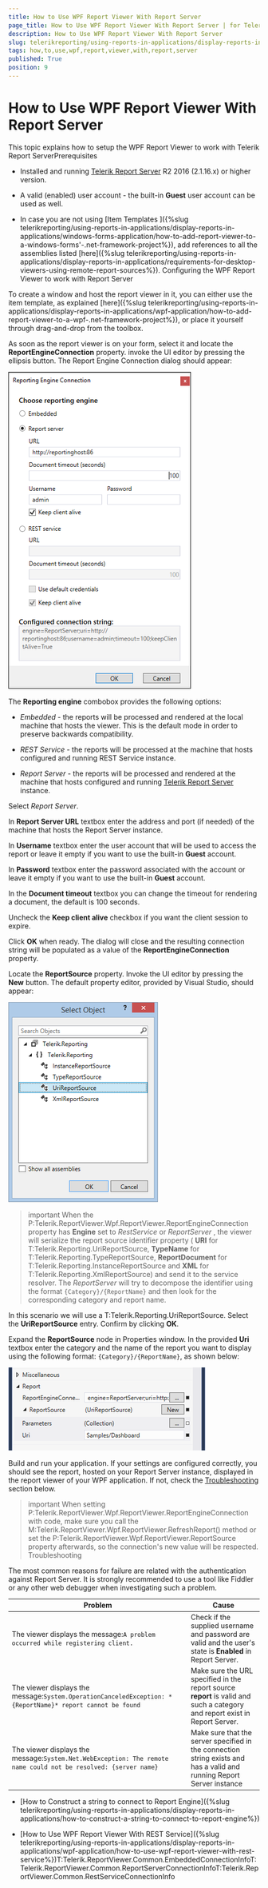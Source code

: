 ```yaml
---
title: How to Use WPF Report Viewer With Report Server
page_title: How to Use WPF Report Viewer With Report Server | for Telerik Reporting Documentation
description: How to Use WPF Report Viewer With Report Server
slug: telerikreporting/using-reports-in-applications/display-reports-in-applications/wpf-application/how-to-use-wpf-report-viewer-with-report-server
tags: how,to,use,wpf,report,viewer,with,report,server
published: True
position: 9
---
```


# How to Use WPF Report Viewer With Report Server



This topic explains how to setup the WPF Report Viewer to work with Telerik Report ServerPrerequisites

* Installed and running
              [Telerik Report Server](http://docs.telerik.com/report-server/introduction) R2 2016 (2.1.16.x) or higher version.
            

* A valid (enabled) user account - the built-in __Guest__ user account can be used as well.
            

* In case you are not using [Item Templates ]({%slug telerikreporting/using-reports-in-applications/display-reports-in-applications/windows-forms-application/how-to-add-report-viewer-to-a-windows-forms'-.net-framework-project%}),
              add references to all the assemblies listed
              [here]({%slug telerikreporting/using-reports-in-applications/display-reports-in-applications/requirements-for-desktop-viewers-using-remote-report-sources%}).
            Configuring the WPF Report Viewer to work with Report Server

To create a window and host the report viewer in it, you can either use the item template, as explained
                  [here]({%slug telerikreporting/using-reports-in-applications/display-reports-in-applications/wpf-application/how-to-add-report-viewer-to-a-wpf-.net-framework-project%}), or place it yourself through drag-and-drop from the toolbox.
                

As soon as the report viewer is on your form, select it and locate the __ReportEngineConnection__ property.
                  invoke the UI editor by pressing the ellipsis button. The Report Engine Connection dialog should appear:
                  
  ![wpf-connection-editor-report-server](images/wpf-connection-editor-report-server.png)

The __Reporting engine__ combobox provides the following options:
                

* *Embedded* - the reports will be processed and rendered at the local machine that hosts the viewer. This is the default mode in order to preserve backwards compatibility.
                    

* *REST Service* - the reports will be processed at the machine that hosts configured and running REST Service instance.
                    

* *Report Server* - the reports will be processed and rendered at the machine that hosts configured and running
                      [Telerik Report Server ](http://docs.telerik.com/report-server/introduction) instance.
                    

Select *Report Server*.
                

In __Report Server URL__ textbox enter the address and port (if needed) of the machine that hosts the Report Server instance.
                

In __Username__ textbox enter the user account that will be used to access the report or leave it empty if you want to use the built-in __Guest__ account.
                

In __Password__ textbox enter the password associated with the account or leave it empty if you want to use the built-in __Guest__ account.
                

In the __Document timeout__ textbox you can change the timeout for rendering a document, the default is 100 seconds.
                

Uncheck the __Keep client alive__ checkbox if you want the client session to expire.
                

Click __OK__ when ready. The dialog will close and the resulting connection string will be populated as a value of the __ReportEngineConnection__ property.
                

Locate the __ReportSource__ property. Invoke the UI editor by pressing the __New__ button. The default property editor, provided by Visual Studio, should appear:
                  
  ![Wpf Report Source Editor](images/WpfReportSourceEditor.png)

>important When the                    P:Telerik.ReportViewer.Wpf.ReportViewer.ReportEngineConnection                    property has  __Engine__  set to  *RestService*  or  *ReportServer* ,                    the viewer will serialize the report source identifier property                    ( __URI__  for                    T:Telerik.Reporting.UriReportSource,                     __TypeName__  for                    T:Telerik.Reporting.TypeReportSource,                     __ReportDocument__  for                    T:Telerik.Reporting.InstanceReportSource and                     __XML__  for                    T:Telerik.Reporting.XmlReportSource) and send it to the service resolver.                  The  *ReportServer*  will try to decompose the identifier using the format `{Category}/{ReportName}` and then look for the corresponding category and report name.                  


In this scenario we will use a T:Telerik.Reporting.UriReportSource.
                  Select the __UriReportSource__ entry. Confirm by clicking __OK__.
                

Expand the __ReportSource__ node in Properties window. In the provided __Uri__ textbox enter the category and the name of the report you want to display using the following format: `{Category}/{ReportName}`, as shown below:
                  
  ![Wpf Set Uri Report Source Property Grid](images/WpfSetUriReportSourcePropertyGrid.png)

Build and run your application. If your settings are configured correctly, you should see the report, hosted on your Report Server instance, displayed in the report viewer of your WPF application.
                  If not, check the
                  [Troubleshooting](#Troubleshooting) section below.
                

>important When setting P:Telerik.ReportViewer.Wpf.ReportViewer.ReportEngineConnection with code, make sure you call              the M:Telerik.ReportViewer.Wpf.ReportViewer.RefreshReport() method               or set the P:Telerik.ReportViewer.Wpf.ReportViewer.ReportSource property afterwards,               so the connection's new value will be respected.          
Troubleshooting

The most common reasons for failure are related with the authentication against Report Server. It is strongly recommended to use a tool like
          Fiddler or any other web debugger when investigating such a problem.
        


| Problem | Cause |
| ------ | ------ |
|The viewer displays the message:`A problem occurred while registering client.`|Check if the supplied username and password are valid and the user's state is __Enabled__ in Report Server.|
|The viewer displays the message:`System.OperationCanceledException: *{ReportName}* report cannot be found`|Make sure the URL specified in the report source __report__ is valid and such a category and report exist in Report Server.|
|The viewer displays the message:`System.Net.WebException: The remote name could not be resolved: {server name}`|Make sure that the server specified in the connection string exists and has a valid and running Report Server instance|




 * [How to Construct a string to connect to Report Engine]({%slug telerikreporting/using-reports-in-applications/display-reports-in-applications/how-to-construct-a-string-to-connect-to-report-engine%})

 * [How to Use WPF Report Viewer With REST Service]({%slug telerikreporting/using-reports-in-applications/display-reports-in-applications/wpf-application/how-to-use-wpf-report-viewer-with-rest-service%})T:Telerik.ReportViewer.Common.EmbeddedConnectionInfoT:Telerik.ReportViewer.Common.ReportServerConnectionInfoT:Telerik.ReportViewer.Common.RestServiceConnectionInfo
